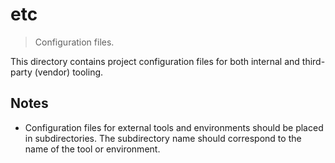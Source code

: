 # etc

> Configuration files.

<!-- Section to include introductory text. Make sure to keep an empty line after the intro `section` element and another before the `/section` close. -->

<section class="intro">

This directory contains project configuration files for both internal and third-party (vendor) tooling.

</section>

<!-- /.intro -->

<!-- Section to include notes. Make sure to keep an empty line after the `section` element and another before the `/section` close. -->

<section class="notes">

## Notes

* Configuration files for external tools and environments should be placed in subdirectories. The subdirectory name should correspond to the name of the tool or environment.

</section>

<!-- /.notes -->

<!-- Section for all links. Make sure to keep an empty line after the `section` element and another before the `/section` close. -->

<section class="links">

</section>

<!-- /.links -->
